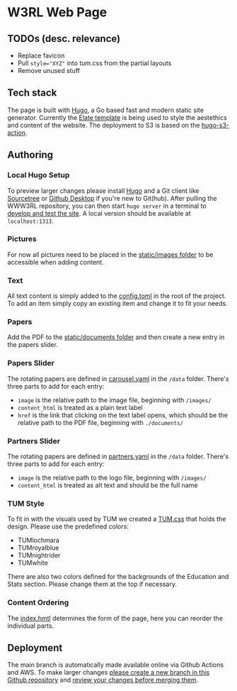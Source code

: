 # W3RL Web Page

## TODOs (desc. relevance)

 - Replace favicon
 - Pull `style="XYZ"` into tum.css from the partial layouts
 - Remove unused stuff

## Tech stack
The page is built with [Hugo](https://github.com/gohugoio/hugo), a Go based fast and modern static site generator. Currently the [Elate template](https://github.com/saey55/hugo-elate-theme/) is being used to style the aestethics and content of the website. The deployment to S3 is based on the [hugo-s3-action](https://github.com/plopcas/hugo-s3-action).

## Authoring

### Local Hugo Setup
To preview larger changes please install [Hugo](https://gohugo.io/installation/) and a Git client like [Sourcetree](https://www.sourcetreeapp.com/) or [Github Desktop](https://desktop.github.com/) if you're new to Git(hub). After pulling the WWW3RL repository, you can then start `hugo server` in a terminal to [develop and test the site](https://gohugo.io/getting-started/usage/#develop-and-test-your-site). A local version should be available at `localhost:1313`.

### Pictures
For now all pictures need to be placed in the [static/images folder](./static/images/) to be accessible when adding content.

### Text
All text content is simply added to the [config.toml](./config.toml) in the root of the project. To add an item simply copy an existing item and change it to fit your needs.

### Papers
Add the PDF to the [static/documents folder](./static/documents/) and then create a new entry in the papers slider.

### Papers Slider
The rotating papers are defined in [carousel.yaml](./data/carousel.yaml) in the `/data` folder. There's three parts to add for each entry:

 - `image` is the relative path to the image file, beginning with `/images/`
 - `content_html` is treated as a plain text label
 - `href` is the link that clicking on the text label opens, which should be the relative path to the PDF file, beginning with `./documents/`

### Partners Slider
The rotating papers are defined in [partners.yaml](./data/partners.yaml) in the `/data` folder. There's three parts to add for each entry:

 - `image` is the relative path to the logo file, beginning with `/images/`
 - `content_html` is treated as alt text and should be the full name

### TUM Style
To fit in with the visuals used by TUM we created a [TUM.css](./themes/hugo-elate-theme/static/css/tum.css) that holds the design. Please use the predefined colors:

 - TUMlochmara
 - TUMroyalblue
 - TUMnightrider
 - TUMwhite

There are also two colors defined for the backgrounds of the Education and Stats section. Please change them at the top if necessary.

### Content Ordering
The [index.hmtl](./themes/hugo-elate-theme/layouts/index.html) determines the form of the page, here you can reorder the individual parts.

## Deployment
The main branch is automatically made available online via Github Actions and AWS. To make larger changes [please create a new branch in this Github repository](https://docs.github.com/en/pull-requests/collaborating-with-pull-requests/proposing-changes-to-your-work-with-pull-requests/creating-and-deleting-branches-within-your-repository) and [review your changes before merging them](https://docs.github.com/en/pull-requests/collaborating-with-pull-requests/proposing-changes-to-your-work-with-pull-requests/creating-a-pull-request).
